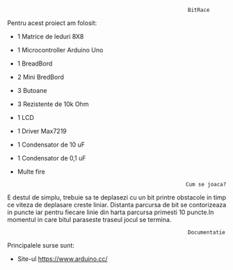 
                                                              BitRace



Pentru acest proiect am folosit:

- 1 Matrice de leduri 8X8
- 1 Microcontroller Arduino Uno
- 1 BreadBord
- 2 Mini BredBord
- 3 Butoane
- 3 Rezistente de 10k Ohm
- 1 LCD
- 1 Driver Max7219
- 1 Condensator de 10 uF
- 1 Condensator de 0,1 uF
- Multe fire

                                                    
                                                            Cum se joaca?


 E destul de simplu, trebuie sa te deplasezi cu un bit printre obstacole in timp ce viteza de deplasare creste liniar.
 Distanta parcursa de bit se contorizeaza in puncte iar pentru fiecare linie din harta parcursa primesti 10 puncte.In momentul in care 
 bitul paraseste traseul jocul se termina.
 
                                                              Documentatie 



 Principalele surse sunt:
 - Site-ul https://www.arduino.cc/
  
